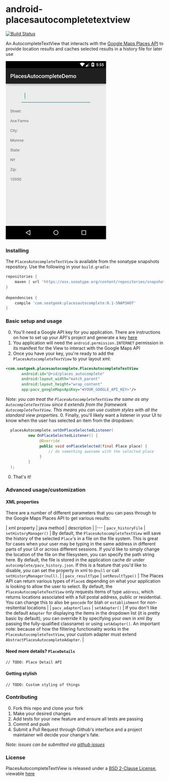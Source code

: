# android-placesautocompletetextview

[![Build Status](https://magnum.travis-ci.com/seatgeek/android-placesautocompletetextview.svg?token=ycL4XWSrwx9ci6onAtBb)](https://magnum.travis-ci.com/seatgeek/android-placesautocompletetextview)

An AutocompleteTextView that interacts with the [Google Maps Places API](http://mapsplacesapidocs.com) to provide
location results and caches selected results in a history file for later use

![gif](resources/autocomplete.gif)

### Installing

The `PlacesAutocompleteTextView` is available from the sonatype snapshots repository.
Use the following in your `build.gradle`:

```groovy
repositories {
    maven { url 'https://oss.sonatype.org/content/repositories/snapshots' }
}

dependencies {
    compile 'com.seatgeek:placesautocomplete:0.1-SNAPSHOT'
}
```

### Basic setup and usage

0. You'll need a Google API key for you application. There are instructions on
how to set up your API's project and generate a key [here](http://todo.com)
0. You application will need the `android.permission.INTERNET` permission in its
manifest for the View to interact with the Google Maps API
0. Once you have your key, you're ready to add the `PlacesAutocompleteTextView`
to your layout xml:
```xml
<com.seatgeek.placesautocomplete.PlacesAutocompleteTextView
       android:id="@+id/places_autocomplete"
       android:layout_width="match_parent"
       android:layout_height="wrap_content"
       app:pacv_googleMapsApiKey="<YOUR_GOOGLE_API_KEY>"/>
```
_Note: you can treat the `PlacesAutocompleteTextView` the same as any `AutocompleteTextView`
since it extends from the framework `AutocompleteTextView`. This means you can use
custom styles with all the standard view properties._
0. Finally, you'll likely want a listener in your UI to know when the user has
selected an item from the dropdown:
```java
  placesAutocomplete.setOnPlaceSelectedListener(
          new OnPlaceSelectedListener() {
               @Override
               public void onPlaceSelected(final Place place) {
                   // do something awesome with the selected place
               }
          }
  );
```
0. That's it!

### Advanced usage/customization

#### XML properties

There are a number of different parameters that you can pass through to the Google
Maps Places API to get various results:

| xml property | java method | description |
|---
| `pacv_historyFile` | `setHistoryManager()` | By default, the `PlacesAutocompleteTextView` will save the history of the selected `Place`'s in a file on the file system. This is great for cases when your user may be typing in the same address in different parts of your UI or across different sessions. If you'd like to simply change the location of the file on the filesystem, you can specify the path string here. By default, the file is stored in the application cache dir under `autocomplete/pacv_history.json`. If this is a feature that you'd like to disable, you can set the property in xml to `@null` or call `setHistoryManager(null)`. |
| `pacv_resultType` | `setResultType()` | The Places API can return various types of `Place`s depending on what your application is looking to allow the user to select. By default, the `PlacesAutocompleteTextView` only requests items of type `address`, which returns locations associated with a full postal address, public or residential. You can change this to also be `geocode` for blah or `establishment` for non-resitential locations |
| `pacv_adapterClass` | `setAdapter()` | If you don't like the default `Adapter` for displaying the items in the dropdown list (it is pretty basic by default), you can override it by specifying your own in xml (by passing the fully-qualified classname) or using `setAdapter()`. An important note: because of how the filtering functionality works in the `PlacesAutocompleteTextView`, your custom adapter must extend `AbstractPlacesAutocompleteAdapter`. |

#### Need more details? `PlaceDetails`

```
// TODO: Place Detail API
```

#### Getting stylish

```
// TODO: Custom styling of things
```

### Contributing

0. Fork this repo and clone your fork
0. Make your desired changes
0. Add tests for your new feature and ensure all tests are passing
0. Commit and push
0. Submit a Pull Request through Github's interface and a project maintainer will
decide your change's fate.

_Note: issues can be submitted via [github issues](https://github.com/seatgeek/android-placesautocompletetextview/issues/new)_

### License

PlacesAutocompleteTextView is released under a [BSD 2-Clause License](http://opensource.org/licenses/BSD-2-Clause), viewable [here](LICENSE.txt)
